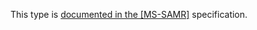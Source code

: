 This type is [documented in the [MS-SAMR]](https://learn.microsoft.com/en-us/openspecs/windows_protocols/ms-samr/d74231bd-81e2-4229-9e82-ce6d3713cc62) specification.
